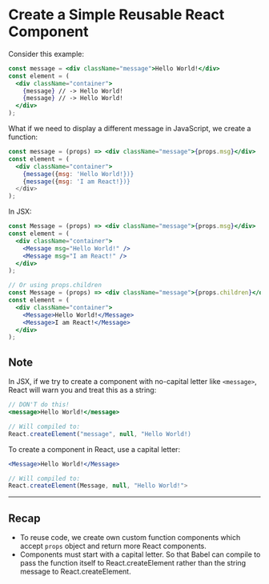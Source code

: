 # Create a Simple Reusable React Component

Consider this example:
```jsx
const message = <div className="message">Hello World!</div>
const element = (
  <div className="container">
    {message} // -> Hello World!
    {message} // -> Hello World!
  </div>
);
```

What if we need to display a different message in JavaScript, we create a function:
```jsx
const message = (props) => <div className="message">{props.msg}</div>
const element = (
  <div className="container">
    {message({msg: 'Hello World!})}
    {message({msg: 'I am React!})}
  </div>
);
```

In JSX:
```jsx
const Message = (props) => <div className="message">{props.msg}</div>
const element = (
  <div className="container">
    <Message msg="Hello World!" />
    <Message msg="I am React!" />
  </div>
);

// Or using props.children
const Message = (props) => <div className="message">{props.children}</div>
const element = (
  <div className="container">
    <Message>Hello World!</Message>
    <Message>I am React!</Message>
  </div>
);
```

## Note
In JSX, if we try to create a component with no-capital letter like `<message>`, React will warn you and treat this as a string:
```jsx
// DON'T do this!
<message>Hello World!</message>

// Will compiled to:
React.createElement("message", null, "Hello World!)
```

To create a component in React, use a capital letter:
```jsx
<Message>Hello World!</Message>

// Will compiled to:
React.createElement(Message, null, "Hello World!">
```

---

## Recap
- To reuse code, we create own custom function components which accept `props` object and return more React components.
- Components must start with a capital letter. So that Babel can compile to pass the function itself to React.createElement rather than the string message to React.createElement.
